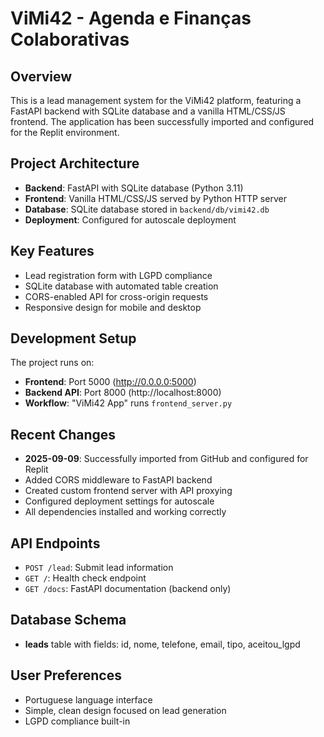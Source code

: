 # ViMi42 - Agenda e Finanças Colaborativas

## Overview
This is a lead management system for the ViMi42 platform, featuring a FastAPI backend with SQLite database and a vanilla HTML/CSS/JS frontend. The application has been successfully imported and configured for the Replit environment.

## Project Architecture
- **Backend**: FastAPI with SQLite database (Python 3.11)
- **Frontend**: Vanilla HTML/CSS/JS served by Python HTTP server
- **Database**: SQLite database stored in `backend/db/vimi42.db`
- **Deployment**: Configured for autoscale deployment

## Key Features
- Lead registration form with LGPD compliance
- SQLite database with automated table creation
- CORS-enabled API for cross-origin requests
- Responsive design for mobile and desktop

## Development Setup
The project runs on:
- **Frontend**: Port 5000 (http://0.0.0.0:5000)
- **Backend API**: Port 8000 (http://localhost:8000)
- **Workflow**: "ViMi42 App" runs `frontend_server.py`

## Recent Changes
- **2025-09-09**: Successfully imported from GitHub and configured for Replit
- Added CORS middleware to FastAPI backend
- Created custom frontend server with API proxying
- Configured deployment settings for autoscale
- All dependencies installed and working correctly

## API Endpoints
- `POST /lead`: Submit lead information
- `GET /`: Health check endpoint
- `GET /docs`: FastAPI documentation (backend only)

## Database Schema
- **leads** table with fields: id, nome, telefone, email, tipo, aceitou_lgpd

## User Preferences
- Portuguese language interface
- Simple, clean design focused on lead generation
- LGPD compliance built-in